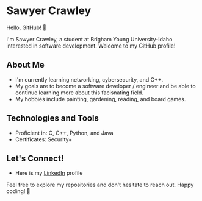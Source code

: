 # Sawyer Crawley

Hello, GitHub! 👋

I'm Sawyer Crawley, a student at Brigham Young University-Idaho interested in software development. Welcome to my GitHub profile!

## About Me

- I'm currently learning networking, cybersecurity, and C++.
- My goals are to become a software developer / engineer and be able to continue learning more about this facisnating field.
- My hobbies include painting, gardening, reading, and board games.

## Technologies and Tools

- Proficient in: C, C++, Python, and Java
- Certificates: Security+

## Let's Connect!

- Here is my [LinkedIn](www.linkedin.com/in/sawyer-crawley) profile

Feel free to explore my repositories and don't hesitate to reach out. Happy coding! 🚀
